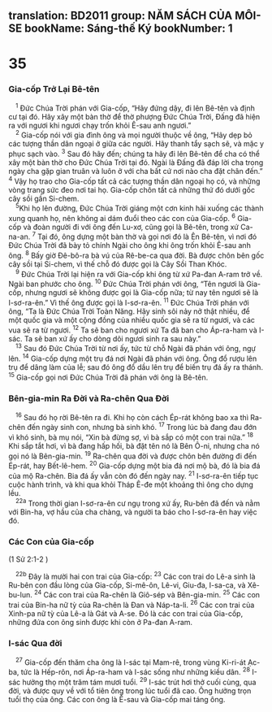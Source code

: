 translation: BD2011
group: NĂM SÁCH CỦA MÔI-SE
bookName: Sáng-thế Ký 
bookNumber: 1
-------

<div class="title"><h1>35</h1><h3>Gia-cốp Trở Lại Bê-tên</h3></div>
<span class="verse sa_35_1"> <sup>1</sup> Ðức Chúa Trời phán với Gia-cốp, “Hãy đứng dậy, đi lên Bê-tên và định cư tại đó. Hãy xây một bàn thờ để thờ phượng Ðức Chúa Trời, Ðấng đã hiện ra với ngươi khi ngươi chạy trốn khỏi Ê-sau anh ngươi.”<br/></span>
<span class="verse sa_35_2"> <sup>2</sup> Gia-cốp nói với gia đình ông và mọi người thuộc về ông, “Hãy dẹp bỏ các tượng thần dân ngoại ở giữa các người. Hãy thanh tẩy sạch sẽ, và mặc y phục sạch vào. </span>
<span class="verse sa_35_3"><sup>3</sup> Sau đó hãy đến; chúng ta hãy đi lên Bê-tên để cha có thể xây một bàn thờ cho Ðức Chúa Trời tại đó. Ngài là Ðấng đã đáp lời cha trong ngày cha gặp gian truân và luôn ở với cha bất cứ nơi nào cha đặt chân đến.” </span>
<span class="verse sa_35_4"><sup>4</sup> Vậy họ trao cho Gia-cốp tất cả các tượng thần dân ngoại họ có, và những vòng trang sức đeo nơi tai họ. Gia-cốp chôn tất cả những thứ đó dưới gốc cây sồi gần Si-chem.<br/></span>
<span class="verse sa_35_5"> <sup>5</sup>Khi họ lên đường, Ðức Chúa Trời giáng một cơn kinh hãi xuống các thành xung quanh họ, nên không ai dám đuổi theo các con của Gia-cốp. </span>
<span class="verse sa_35_6"><sup>6</sup> Gia-cốp và đoàn người đi với ông đến Lu-xơ, cũng gọi là Bê-tên, trong xứ Ca-na-an. </span>
<span class="verse sa_35_7"><sup>7</sup> Tại đó, ông dựng một bàn thờ và gọi nơi đó là Ên Bê-tên, vì nơi đó Ðức Chúa Trời đã bày tỏ chính Ngài cho ông khi ông trốn khỏi Ê-sau anh ông. </span>
<span class="verse sa_35_8"><sup>8</sup> Bấy giờ Ðê-bô-ra bà vú của Rê-be-ca qua đời. Bà được chôn bên gốc cây sồi tại Si-chem, vì thế chỗ đó được gọi là Cây Sồi Than Khóc.<br/></span>
<span class="verse sa_35_9"> <sup>9</sup> Ðức Chúa Trời lại hiện ra với Gia-cốp khi ông từ xứ Pa-đan A-ram trở về. Ngài ban phước cho ông. </span>
<span class="verse sa_35_10"><sup>10</sup> Ðức Chúa Trời phán với ông, “Tên ngươi là Gia-cốp, nhưng ngươi sẽ không được gọi là Gia-cốp nữa; từ nay tên ngươi sẽ là I-sơ-ra-ên.” Vì thế ông được gọi là I-sơ-ra-ên. </span>
<span class="verse sa_35_11"><sup>11</sup> Ðức Chúa Trời phán với ông, “Ta là Ðức Chúa Trời Toàn Năng. Hãy sinh sôi nảy nở thật nhiều, để một quốc gia và một cộng đồng của nhiều quốc gia sẽ ra từ ngươi, và các vua sẽ ra từ ngươi. </span>
<span class="verse sa_35_12"><sup>12</sup> Ta sẽ ban cho ngươi xứ Ta đã ban cho Áp-ra-ham và I-sác. Ta sẽ ban xứ ấy cho dòng dõi ngươi sinh ra sau này.” <br/></span>
<span class="verse sa_35_13"> <sup>13</sup> Sau đó Ðức Chúa Trời từ nơi ấy, tức từ chỗ Ngài đã phán với ông, ngự lên. </span>
<span class="verse sa_35_14"><sup>14</sup> Gia-cốp dựng một trụ đá nơi Ngài đã phán với ông. Ông đổ rượu lên trụ để dâng làm của lễ; sau đó ông đổ dầu lên trụ để biến trụ đá ấy ra thánh. </span>
<span class="verse sa_35_15"><sup>15</sup> Gia-cốp gọi nơi Ðức Chúa Trời đã phán với ông là Bê-tên.<br/></span>
<div class="title"><h3>Bên-gia-min Ra Ðời và Ra-chên Qua Ðời</h3></div>
<span class="verse sa_35_16"> <sup>16</sup> Sau đó họ rời Bê-tên ra đi. Khi họ còn cách Ép-rát không bao xa thì Ra-chên đến ngày sinh con, nhưng bà sinh khó. </span>
<span class="verse sa_35_17"><sup>17</sup> Trong lúc bà đang đau đớn vì khó sinh, bà mụ nói, “Xin bà đừng sợ, vì bà sắp có một con trai nữa.” </span>
<span class="verse sa_35_18"><sup>18</sup> Khi sắp tắt hơi, vì bà đang hấp hối, bà đặt tên nó là Bên Ô-ni, nhưng cha nó gọi nó là Bên-gia-min. </span>
<span class="verse sa_35_19"><sup>19</sup> Ra-chên qua đời và được chôn bên đường đi đến Ép-rát, hay Bết-lê-hem. </span>
<span class="verse sa_35_20"><sup>20</sup> Gia-cốp dựng một bia đá nơi mộ bà, đó là bia đá của mộ Ra-chên. Bia đá ấy vẫn còn đó đến ngày nay. </span>
<span class="verse sa_35_21"><sup>21</sup> I-sơ-ra-ên tiếp tục cuộc hành trình, và khi qua khỏi Tháp Ê-đe một khoảng thì ông cho dựng lều.<br/></span>
<span class="verse sa_35_22"> <sup>22a</sup> Trong thời gian I-sơ-ra-ên cư ngụ trong xứ ấy, Ru-bên đã đến và nằm với Bin-ha, vợ hầu của cha chàng, và người ta báo cho I-sơ-ra-ên hay việc đó.<br/></span>
<div class="title"><h3>Các Con của Gia-cốp</h3><p>(1 Sử 2:1-2 )</p></div>
<span class="verse sa_35_22"> <sup>22b</sup> Ðây là mười hai con trai của Gia-cốp: </span>
<span class="verse sa_35_23"><sup>23</sup> Các con trai do Lê-a sinh là Ru-bên con đầu lòng của Gia-cốp, Si-mê-ôn, Lê-vi, Giu-đa, I-sa-ca, và Xê-bu-lun. </span>
<span class="verse sa_35_24"><sup>24</sup> Các con trai của Ra-chên là Giô-sép và Bên-gia-min. </span>
<span class="verse sa_35_25"><sup>25</sup> Các con trai của Bin-ha nữ tỳ của Ra-chên là Ðan và Náp-ta-li. </span>
<span class="verse sa_35_26"><sup>26</sup> Các con trai của Xinh-pa nữ tỳ của Lê-a là Gát và A-se. Ðó là các con trai của Gia-cốp, những đứa con ông sinh được khi còn ở Pa-đan A-ram. <br/></span>
<div class="title"><h3>I-sác Qua đời</h3></div>
<span class="verse sa_35_27"> <sup>27</sup> Gia-cốp đến thăm cha ông là I-sác tại Mam-rê, trong vùng Ki-ri-át Ạc-ba, tức là Hếp-rôn, nơi Áp-ra-ham và I-sác sống như những kiều dân. </span>
<span class="verse sa_35_28"><sup>28</sup> I-sác hưởng thọ một trăm tám mươi tuổi. </span>
<span class="verse sa_35_29"><sup>29</sup> I-sác trút hơi thở cuối cùng, qua đời, và được quy về với tổ tiên ông trong lúc tuổi đã cao. Ông hưởng trọn tuổi thọ của ông. Các con ông là Ê-sau và Gia-cốp mai táng ông.<br/></span>
